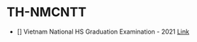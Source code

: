 # TH-NMCNTT

- [] Vietnam National HS Graduation Examination - 2021 [Link](https://www.kaggle.com/tdbui1209/vietnam-national-hs-graduation-examination-2021/tasks)
